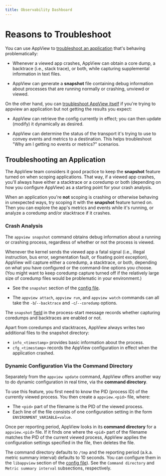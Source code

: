 ```yaml
---
title: Observability Dashboard
---
```


<span id="troubleshoot-all"></span>

# Reasons to Troubleshoot

You can use AppView to [troubleshoot an application](#crash-analysis) that's behaving problematically:

- Whenever a viewed app crashes, AppView can obtain a core dump, a backtrace (i.e., stack trace), or both, while capturing supplemental information in text files.

- AppView can generate a **snapshot** file containing debug information about processes that are running normally or crashing, unviewd or viewed.

On the other hand, you can [troubleshoot AppView itself](#troubleshoot-appview) if you're trying to appview an application but not getting the results you expect:

- AppView can retrieve the config currently in effect; you can then update (modify) it dynamically as desired.

- AppView can determine the status of the transport it's trying to use to convey events and metrics to a destination. This helps troubleshoot "Why am I getting no events or metrics?" scenarios.

<span id="troubleshoot-application"></span>

## Troubleshooting an Application

The AppView team considers it good practice to keep the **snapshot** feature turned on when scoping applications. That way, if a viewed app crashes, you'll always have either a stacktrace or a coredump or both (depending on how you configure AppView) as a starting point for your crash analysis.

When an application you're **not** scoping is crashing or otherwise behaving in unexpected ways, try scoping it with the **snapshot** feature turned on. Then you can explore the app's metrics and events while it's running, or analyze a coredump and/or stacktrace if it crashes. 

<span id="crash-analysis"></span>

### Crash Analysis

The `appview snapshot` command obtains debug information about a running or crashing process, regardless of whether or not the process is viewed.

Whenever the kernel sends the viewed app a fatal signal (i.e., illegal instruction, bus error, segmentation fault, or floating point exception), AppView will capture either a coredump, a stacktrace, or both, depending on what you have configured or the command-line options you choose. (You might want to keep coredump capture turned off if the relatively large size of coredump files would be problematic in your environment.) 

- See the `snapshot` section of the [config file](/docs/config-file).

- The `appview attach`, `appview run`, and `appview watch` commands can all take the `-b`/`--backtrace` and `-c`/`--coredump` options.  

The `snapshot` [field](/docs/schema-reference/#eventstartmsginfoconfigurationcurrentlibappviewsnapshot) in the process-start message records whether capturing coredumps and backtraces are enabled or not.

Apart from coredumps and stacktraces, AppView always writes two additional files to the snapshot directory:
- `info_<timestamp>` provides basic information about the process.
- `cfg_<timestamp>` records the AppView configuration in effect when the application crashed.

<span id="dynamic-configuration"></span>

### Dynamic Configuration Via the Command Directory

Separately from the `appview update` command, AppView offers another way to do dynamic configuration in real time, via the **command directory**.

To use this feature, you first need to know the PID (process ID) of the currently viewed process. You then create a `appview.<pid>` file, where:
- The `<pid>` part of the filename is the PID of the viewed process.
- Each line of the file consists of one configuration setting in the form `ENVIRONMENT_VARIABLE=value`.
  
Once per reporting period, AppView looks in its **command directory** for a `appview.<pid>` file. If it finds one where the `<pid>` part of the filename matches the PID of the current viewed process, AppView applies the configuration settings specified in the file, then deletes the file.

The command directory defaults to `/tmp` and the reporting period (a.k.a. metric summary interval) defaults to 10 seconds. You can configure them in the `libappview` section of the [config file](/docs/config-file)). See the `Command directory` and `Metric summary interval` subsections, respectively.
